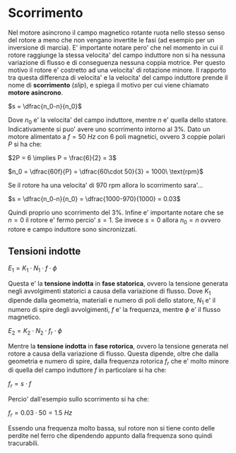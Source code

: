 # Scorrimento  

Nel motore asincrono il campo magnetico rotante ruota nello stesso senso del rotore a meno che non vengano invertite le fasi (ad esempio per un inversione di marcia). E' importante notare pero' che nel momento in cui il rotore raggiunge la stessa velocita' del campo induttore non si ha nessuna variazione di flusso e di conseguenza nessuna coppia motrice. Per questo motivo il rotore e' costretto ad una velocita' di rotazione minore. Il rapporto tra questa differenza di velocita' e la velocita' del campo induttore prende il nome di **scorrimento** (*slip*), e spiega il motivo per cui viene chiamato **motore asincrono**.  

$s = \dfrac{n_0-n}{n_0}$  

Dove $n_0$ e' la velocita' del campo induttore, mentre $n$ e' quella dello statore. Indicativamente si puo' avere uno scorrimento intorno al 3%. Dato un motore alimentato a $f = 50\ Hz$ con 6 poli magnetici, ovvero 3 coppie polari $P$ si ha che:  

$2P = 6 \implies P = \frac{6}{2} = 3$  

$n_0 = \dfrac{60f}{P} = \dfrac{60\cdot 50}{3} = 1000\ \text{rpm}$  

Se il rotore ha una velocita' di $970\ \text{rpm}$ allora lo scorrimento sara'...    

$s = \dfrac{n_0-n}{n_0} = \dfrac{1000-970}{1000} = 0.03$  

Quindi proprio uno scorrimento del 3%.
Infine e' importante notare che se $n = 0$ il rotore e' fermo percio' $s = 1$. Se invece $s = 0$ allora $n_0 = n$ ovvero rotore e campo induttore sono sincronizzati.  

## Tensioni indotte  

$E_1 = K_1\cdot N_1\cdot f\cdot\phi$  

Questa e' la **tensione indotta** in **fase statorica**, ovvero la tensione generata negli avvolgimenti statorici a causa della variazione di flusso. Dove $K_1$ dipende dalla geometria, materiali e numero di poli dello statore, $N_1$ e' il numero di spire degli avvolgimenti, $f$ e' la frequenza, mentre $\phi$ e' il flusso magnetico.  

$E_2 = K_2\cdot N_2\cdot f_r\cdot \phi$  

Mentre la **tensione indotta** in **fase rotorica**, ovvero la tensione generata nel rotore a causa della variazione di flusso. Questa dipende, oltre che dalla geometria e numero di spire, dalla frequenza rotorica $f_r$ che e' molto minore di quella del campo induttore $f$ in particolare si ha che:  

$f_r = s\cdot f$  

Percio' dall'esempio sullo scorrimento si ha che:  

$f_r = 0.03\cdot 50 = 1.5\ Hz$  

Essendo una frequenza molto bassa, sul rotore non si tiene conto delle perdite nel ferro che dipendendo appunto dalla frequenza sono quindi tracurabili.  

